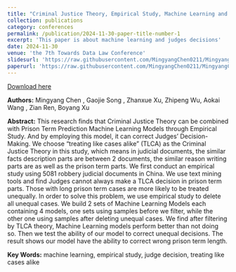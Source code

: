 ```yaml
---
title: "Criminal Justice Theory, Empirical Study, Machine Learning and Judge Decision-Making"
collection: publications
category: conferences
permalink: /publication/2024-11-30-paper-title-number-1
excerpt: 'This paper is about machine learning and judges decisions'
date: 2024-11-30
venue: 'the 7th Towards Data Law Conference'
slidesurl: 'https://raw.githubusercontent.com/MingyangChen0211/MingyangChen0211/refs/heads/master/files/ML-Slides.pdf'
paperurl: 'https://raw.githubusercontent.com/MingyangChen0211/MingyangChen0211/refs/heads/master/files/ML-JudgeDecision.pdf'
---
```


[Download here](https://raw.githubusercontent.com/MingyangChen0211/MingyangChen0211/refs/heads/master/files/ML-JudgeDecision.pdf) <br>

**Authors:**  Mingyang Chen , Gaojie Song , Zhanxue Xu, Zhipeng Wu, Aokai Wang , Zian Ren, Boyang Xu

**Abstract:** This research finds that Criminal Justice Theory can be combined with Prison Term Prediction Machine Learning Models through Empirical Study. And by employing this model, it can correct Judges’ Decision-Making. We choose “treating like cases alike” (TLCA) as the Criminal Justice Theory in this study, which means in judicial documents, the similar facts description parts are between 2 documents, the similar reason writing parts are as well as the prison term parts. We first conduct an empirical study using 5081 robbery judicial documents in China. We use text mining tools and find Judges cannot always make a TLCA decision in prison term parts. Those with long prison term cases are more likely to be treated unequally. In order to solve this problem, we use empirical study to delete all unequal cases. We build 2 sets of Machine Learning Models each containing 4 models, one sets using samples before we filter, while the other one using samples after deleting unequal cases. We find after filtering by TLCA theory, Machine Learning models perform better than not doing so. Then we test the ability of our model to correct unequal decisions. The result shows our model have the ability to correct wrong prison term length.  <br>

**Key Words:** machine learning, empirical study, judge decision, treating like cases alike

